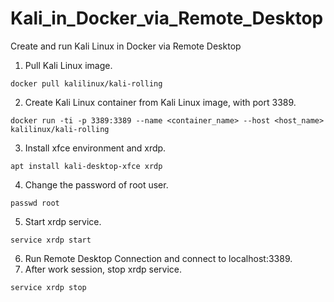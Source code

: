# Kali_in_Docker_via_Remote_Desktop
Create and run Kali Linux in Docker via Remote Desktop

1. Pull Kali Linux image.
```
docker pull kalilinux/kali-rolling
```
2. Create Kali Linux container from Kali Linux image, with port 3389.
```
docker run -ti -p 3389:3389 --name <container_name> --host <host_name> kalilinux/kali-rolling
```
3. Install xfce environment and xrdp.
```
apt install kali-desktop-xfce xrdp 
```
4. Change the password of root user.
```
passwd root
```
5. Start xrdp service.
```
service xrdp start 
```
6. Run Remote Desktop Connection and connect to localhost:3389.
7. After work session, stop xrdp service.
```
service xrdp stop 
```
